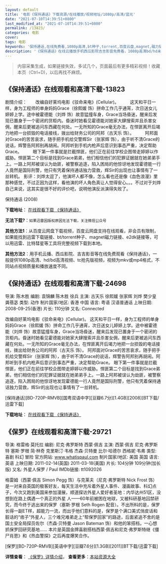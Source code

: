 ```yaml
---
layout: default
title: '电影《保持通话》下载资源/在线播放/视频地址/1080p/高清/蓝光'
date: "2021-07-10T14:39:51+0800"
last_modified_at: "2021-07-10T14:39:51+0800"
permalink: /13823/
categories: 电影
cover:
tags: 电影
keywords: '保持通话,在线免费看,1080p高清,bt种子,torrent,百度云盘,magnet,磁力链,迅雷下载资源'
description: '《保持通话》在线云播放手机西瓜影院吉吉影音免费看，1080p高清bd/hd未删减完整版和tc抢先枪版，mkv/mp4格式，附带bt/torrent种子、magnet/磁力链、百度云盘、网盘资源迅雷下载链接'
---
```


>内容采集生成，如果链接失效，多试几个，页面最后有更多精彩视频！收藏本页（Ctrl+D)，以后再找不麻烦。


## 《保持通话》在线观看和高清下载-13823

剧情介绍：　　改编自好莱坞电影《驳命来电》(Cellular)。  　　这天和平日一样，身为工程师的单身妈妈Grace（徐熙媛 饰）拼命工作几乎通宵，次日送女儿婷婷上学。途中被霍德能（刘烨 饰）故意猛撞车身，Grace当场昏迷，醒来后发现已置身于一个密闭的货柜内。昏迷时她看见霍德能对她家大肆搜索并且杀害女佣，醒来后更被追问东西藏在何处。一无所知的Grace毫无办法，在悍匪离开后竭力地把一台损毁的电话接线，拨出给财务公司的阿邦（古天乐 饰）。  　　阿邦面对Grace的苦苦哀求，随手把手机给交警辉Sir（张家辉 饰），由于听不清Grace的说话，辉警告阿邦别再胡闹。阿邦听到手机内枪声后意识到事态严重，决定帮助Grace。  　　眼下第一件事就是拦截悍匪，他们正在前往学校企图带走婷婷以作威胁。悍匪第二个目标是找到Grace弟弟，他们相信他们的犯罪证据就在她弟弟手上。一路上阿邦被误认为劫匪，被警察追逐，陷入困局的他惊讶地发现霍德能一行人竟然是国际刑警，他只有凭着保持通话独力营救，辉Sir的出现也让事情有了一丝转机。 影评：刘烨太逗了，他演坏人都不像，怎么看也还是像《血色浪漫》里那种感觉，不过正因为这样，看他演的坏人角色真让人觉得安心。。。不过对于刘烨自己来说，这其实是很不好的评价吧，说明他演反派演得失败了。


保持通话 (2008)

**下载地址**： [在线观看下载 《保持通话》](https://www.btbtdy.me/btdy/dy5585.html) 


**无法下载?**：`如果迅雷因版权原因无法下载，关注微信公众号 `

**其他方法1**：从百度云网盘下载视频，百度云网盘支持在线观看，非会员有限制，如果能找到迅雷下载链接、bt/torrent种子、magnet磁力链接、e2dk链接等，可以用迅雷、比特彗星等工具将完整视频下载到本地。

**其他方法2**：用手机云播、西瓜影院、吉吉影音等在线免费观看《保持通话》，一般提供1080p高清、hd/bd高清视频、tc抢先版视频，视频为mkv或mp4格式，不同站点视频质量和播放速度不同。


## 《保持通话》在线观看和高清下载-24698

导演: 陈木胜 编剧: 袁锦麟 陈木胜 徐兵 主演: 古天乐 徐熙媛 张家辉 刘烨 樊少皇 龚蓓苾 类型: 动作 制片国家/地区: 香港 中国 语言: 粤语 汉语普通话 上映日期: 2008-09-25(香港) 片长: 110分钟 又名: Connected

改编自好莱坞电影《驳命来电》(Cellular)。 这天和平日一样，身为工程师的单身妈妈Grace（徐熙媛 饰）拼命工作几乎通宵，次日送女儿婷婷上学。途中被霍德能（刘烨 饰）故意猛撞车身，Grace当场昏迷，醒来后发现已置身于一个密闭的货柜内。昏迷时她看见霍德能对她家大肆搜索并且杀害女佣，醒来后更被追问东西藏在何处。一无所知的Grace毫无办法，在悍匪离开后竭力地把一台损毁的电话接线，拨出给财务公司的阿邦（古天乐 饰）。 阿邦面对Grace的苦苦哀求，随手把手机给交警辉Sir（张家辉 饰），由于听不清Grace的说话，辉警告阿邦别再胡闹。阿邦听到手机内枪声后意识到事态严重，决定帮助Grace。 眼下第一件事就是拦截悍匪，他们正在前往学校企图带走婷婷以作威胁。悍匪第二个目标是找到Grace弟弟，他们相信他们的犯罪证据就在她弟弟手上。一路上阿邦被误认为劫匪，被警察追逐，陷入困局的他惊讶地发现霍德能一行人竟然是国际刑警，他只有凭着保持通话独力营救，辉Sir的出现也让事情有了一丝转机。


[保持通话][BD-720P-RMVB][国粤双语中字][豆瓣6.7分][1.4GB][2008][BT下载/迅雷下载]

**下载地址**： [在线观看下载 《保持通话》](https://www.btdx8.com/torrent/connected_2008.html) 


## 《保罗》在线观看和高清下载-29721

导演: 格雷格·莫托拉 编剧: 尼克·弗罗斯特 西蒙·佩吉 主演: 西蒙·佩吉 尼克·弗罗斯特 塞斯·罗根 简·林奇 克里斯汀·韦格 杰森·贝特曼 比尔·哈德尔 西格妮·韦弗 类型: 喜剧 科幻 冒险 官方网站: www.whatispaul.com 制片国家/地区: 美国 英国 语言: 英语 上映日期: 2011-02-14(英国) 2011-03-18(美国) 片长: 104分钟 109分钟(加长版) 又名: 外星人保罗 / Paul IMDb链接: tt1092026

格雷姆（西蒙·佩吉 Simon Pegg 饰）与克莱夫（尼克·弗罗斯特 Nick Frost 饰）是一对来自英国的极客好友，每天生活中充斥着外星人事件、漫画故事、科幻点子，今次又跑到美国来参加漫展，顺道探访外星人爱好者圣地：内华达州51区，没想到在路上偶遇一个真正的外星 人——60年前被困在地球，又被科研基地囚禁研究，而今终于逃出来的保罗（塞斯·罗根 Seth Rogen 配音）。不出所料的是，保罗长得一副ET样，超能力一流，而出乎他们意料的是，保罗是个满口美式俏皮话和脏话的“痞子”外星人，三个难兄难弟走上“帮保罗回家”的路途，后面紧追不舍的是国土安全局探员佐尔（杰森·贝特曼 Jason Bateman 饰）和他的笨搭档，一心想抓保罗回研究基地…… 本片是英国金牌喜剧搭档西蒙·佩吉和尼克·弗罗斯特继《僵尸肖恩》和《热血警探》之后再度爆笑合作。


[保罗][BD-720P-RMVB][英语中字][豆瓣7.6分][1.3GB][2011][BT下载/迅雷下载]

**详情查看**： [《保罗》详情介绍](/movie/29721/)， **查看更多**：[本站资源大全](/movie/t/all/)


